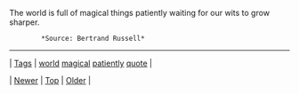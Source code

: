 <!--
title: The world is full of magical things patiently waiting for our wits to grow sharper.
date: 2020-06-28T15:27:00.031Z
tags: world, magical, patiently, quote
-->




The world is full of magical things patiently waiting for our wits to grow sharper.

            *Source: Bertrand Russell*

<!--BOTTOM-POST-NAVIGATION-->
---

| [Tags](tags.md) | [world](tag-world.md) [magical](tag-magical.md) [patiently](tag-patiently.md) [quote](tag-quote.md) |

| [Newer](100232838189.md) | [Top](index.md) | [Older](100396628064.md) |